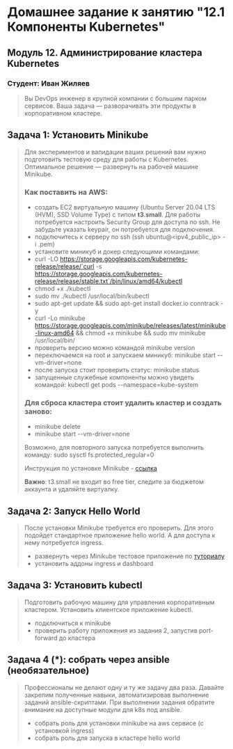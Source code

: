 # Домашнее задание к занятию "12.1 Компоненты Kubernetes"

## Модуль 12. Администрирование кластера Kubernetes

### Студент: Иван Жиляев

>Вы DevOps инженер в крупной компании с большим парком сервисов. Ваша задача — разворачивать эти продукты в корпоративном кластере. 

## Задача 1: Установить Minikube

>Для экспериментов и валидации ваших решений вам нужно подготовить тестовую среду для работы с Kubernetes. Оптимальное решение — развернуть на рабочей машине Minikube.
>
>### Как поставить на AWS:
>- создать EC2 виртуальную машину (Ubuntu Server 20.04 LTS (HVM), SSD Volume Type) с типом **t3.small**. Для работы потребуется настроить Security Group для доступа по ssh. Не забудьте указать keypair, он потребуется для подключения.
>- подключитесь к серверу по ssh (ssh ubuntu@<ipv4_public_ip> -i <keypair>.pem)
>- установите миникуб и докер следующими командами:
>  - curl -LO https://storage.googleapis.com/kubernetes-release/release/`curl -s https://storage.googleapis.com/kubernetes-release/release/stable.txt`/bin/linux/amd64/kubectl
>  - chmod +x ./kubectl
>  - sudo mv ./kubectl /usr/local/bin/kubectl
>  - sudo apt-get update && sudo apt-get install docker.io conntrack -y
>  - curl -Lo minikube https://storage.googleapis.com/minikube/releases/latest/minikube-linux-amd64 && chmod +x minikube && sudo mv minikube /usr/local/bin/
>- проверить версию можно командой minikube version
>- переключаемся на root и запускаем миникуб: minikube start --vm-driver=none
>- после запуска стоит проверить статус: minikube status
>- запущенные служебные компоненты можно увидеть командой: kubectl get pods --namespace=kube-system
>
>### Для сброса кластера стоит удалить кластер и создать заново:
>- minikube delete
>- minikube start --vm-driver=none
>
>Возможно, для повторного запуска потребуется выполнить команду: sudo sysctl fs.protected_regular=0
>
>Инструкция по установке Minikube - [ссылка](https://kubernetes.io/ru/docs/tasks/tools/install-minikube/)
>
>**Важно**: t3.small не входит во free tier, следите за бюджетом аккаунта и удаляйте виртуалку.



## Задача 2: Запуск Hello World

>После установки Minikube требуется его проверить. Для этого подойдет стандартное приложение hello world. А для доступа к нему потребуется ingress.
>
>- развернуть через Minikube тестовое приложение по [туториалу](https://kubernetes.io/ru/docs/tutorials/hello-minikube/#%D1%81%D0%BE%D0%B7%D0%B4%D0%B0%D0%BD%D0%B8%D0%B5-%D0%BA%D0%BB%D0%B0%D1%81%D1%82%D0%B5%D1%80%D0%B0-minikube)
>- установить аддоны ingress и dashboard



## Задача 3: Установить kubectl

>Подготовить рабочую машину для управления корпоративным кластером. Установить клиентское приложение kubectl.
>- подключиться к minikube 
>- проверить работу приложения из задания 2, запустив port-forward до кластера



## Задача 4 (*): собрать через ansible (необязательное)

>Профессионалы не делают одну и ту же задачу два раза. Давайте закрепим полученные навыки, автоматизировав выполнение заданий  ansible-скриптами. При выполнении задания обратите внимание на доступные модули для k8s под ansible.
> - собрать роль для установки minikube на aws сервисе (с установкой ingress)
> - собрать роль для запуска в кластере hello world

